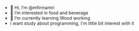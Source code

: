 - 👋 Hi, I’m @mfirmantri
- 👀 I’m interested in food and beverage 
- 🌱 I’m currently learning Wood working
- I want study about programming, I'm little bit interest with it

<!---
mfirmantri/mfirmantri is a ✨ special ✨ repository because its `README.md` (this file) appears on your GitHub profile.
You can click the Preview link to take a look at your changes.
--->
